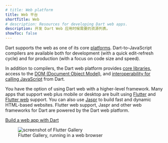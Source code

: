 ```yaml
---
# title: Web platform
title: Web 平台
shortTitle: Web
# description: Resources for developing Dart web apps.
description: 开发 Dart Web 应用时候需要的资源列表。
showToc: false
---
```


Dart supports the web as one of its core [platforms](/overview#platform).
Dart-to-JavaScript compilers are available both for development
(with a quick edit-refresh cycle)
and for production
(with a focus on code size and speed).

In addition to compilers,
the Dart web platform provides [core libraries][],
access to the [DOM (Document Object Model)][DOM],
and [interoperability for calling JavaScript][interop] from Dart.

You have the option of using Dart web with a higher-level framework.
Many apps that support web plus mobile or desktop are built
using [Flutter][] and [Flutter web][] support.
You can also use [Jaspr][] to build fast and dynamic HTML-based websites.
Flutter web support, Jaspr
and other web frameworks for Dart are powered by the Dart web platform.

<div class="side-by-side">
<div class="centered-rows">
<p class="">
  <a href="/web/get-started" class="filled-button large-button">Build a web app with Dart</a>
</p>
</div>
<div class="centered-rows">
<figure>
  <img 
    src="/assets/img/flutter-gallery.jpg"
    alt="screenshot of Flutter Gallery">
  <figcaption>Flutter Gallery, running in a web browser</figcaption>
</figure>
</div>
</div>

[core libraries]: /libraries#web-platform-libraries
[DOM]: /web/get-started
[Flutter]: {{site.flutter}}
[Flutter web]: {{site.flutter}}/web
[Jaspr]: https://jaspr.site
[interop]: /interop/js-interop
